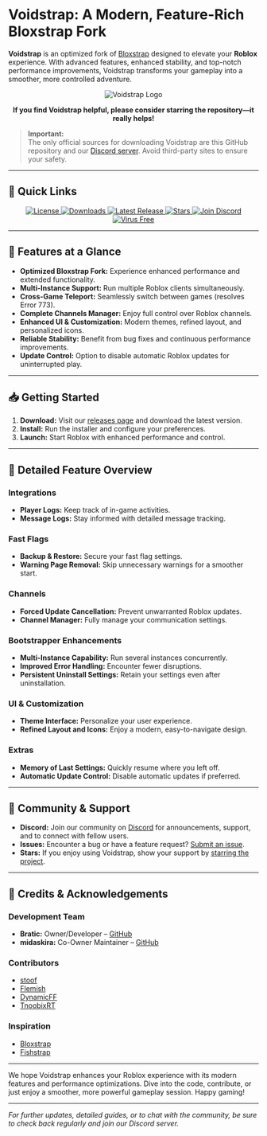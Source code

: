 # Voidstrap: A Modern, Feature-Rich Bloxstrap Fork

**Voidstrap** is an optimized fork of [Bloxstrap](https://github.com/bloxstraplabs/bloxstrap) designed to elevate your **Roblox** experience. With advanced features, enhanced stability, and top-notch performance improvements, Voidstrap transforms your gameplay into a smoother, more controlled adventure.

<p align="center">
  <img src="https://github.com/midaskira/Voidstrap/blob/main/Images/Voidstrap-full-light.png" alt="Voidstrap Logo">
</p>

<p align="center"><strong>If you find Voidstrap helpful, please consider starring the repository—it really helps!</strong></p>

> **Important:**  
> The only official sources for downloading Voidstrap are this GitHub repository and our [Discord server](https://discord.gg/PE8ZeNSdS2). Avoid third-party sites to ensure your safety.

---

## 🚀 Quick Links

<p align="center">
  <a href="https://github.com/midaskira/Voidstrap/blob/main/LICENSE.md">
    <img src="https://img.shields.io/github/license/midaskira/Voidstrap?color=FFC000" alt="License">
  </a>
  <a href="https://github.com/midaskira/Voidstrap/releases">
    <img src="https://img.shields.io/github/downloads/midaskira/Voidstrap/total?color=981bfe&label=Downloads" alt="Downloads">
  </a>
  <a href="https://github.com/midaskira/Voidstrap/releases">
    <img src="https://img.shields.io/github/v/release/midaskira/Voidstrap?color=7a39fb&label=Latest" alt="Latest Release">
  </a>
  <a href="https://github.com/midaskira/Voidstrap/stargazers">
    <img src="https://img.shields.io/github/stars/midaskira/Voidstrap?color=FFD700&label=Stars" alt="Stars">
  </a>
  <a href="https://discord.gg/kyh25qeRVp">
    <img src="https://img.shields.io/discord/1368499843084845076?logo=discord&logoColor=white&label=Discord&color=4d3dff" alt="Join Discord">
  </a>
  <a href="https://opentip.kaspersky.com/87EBA70EE3385DE38C2A705499B4899E4CEF6C6734C83632C4A5D6C33C84CD88/results?tab=upload">
    <img src="https://img.shields.io/badge/Virus%20Free-✔️-00B140" alt="Virus Free">
  </a>
</p>

---

## 🔧 Features at a Glance

- **Optimized Bloxstrap Fork:** Experience enhanced performance and extended functionality.
- **Multi-Instance Support:** Run multiple Roblox clients simultaneously.
- **Cross-Game Teleport:** Seamlessly switch between games (resolves Error 773).
- **Complete Channels Manager:** Enjoy full control over Roblox channels.
- **Enhanced UI & Customization:** Modern themes, refined layout, and personalized icons.
- **Reliable Stability:** Benefit from bug fixes and continuous performance improvements.
- **Update Control:** Option to disable automatic Roblox updates for uninterrupted play.

---

## 📥 Getting Started

1. **Download:** Visit our [releases page](https://github.com/midaskira/Voidstrap/releases) and download the latest version.
2. **Install:** Run the installer and configure your preferences.
3. **Launch:** Start Roblox with enhanced performance and control.

---

## 🧩 Detailed Feature Overview

### Integrations
- **Player Logs:** Keep track of in-game activities.
- **Message Logs:** Stay informed with detailed message tracking.

### Fast Flags
- **Backup & Restore:** Secure your fast flag settings.
- **Warning Page Removal:** Skip unnecessary warnings for a smoother start.

### Channels
- **Forced Update Cancellation:** Prevent unwarranted Roblox updates.
- **Channel Manager:** Fully manage your communication settings.

### Bootstrapper Enhancements
- **Multi-Instance Capability:** Run several instances concurrently.
- **Improved Error Handling:** Encounter fewer disruptions.
- **Persistent Uninstall Settings:** Retain your settings even after uninstallation.

### UI & Customization
- **Theme Interface:** Personalize your user experience.
- **Refined Layout and Icons:** Enjoy a modern, easy-to-navigate design.

### Extras
- **Memory of Last Settings:** Quickly resume where you left off.
- **Automatic Update Control:** Disable automatic updates if preferred.

---

## 🧠 Community & Support

- **Discord:** Join our community on [Discord](https://discord.gg/8ZVvFTmMR8) for announcements, support, and to connect with fellow users.
- **Issues:** Encounter a bug or have a feature request? [Submit an issue](https://github.com/midaskira/Voidstrap/issues).
- **Stars:** If you enjoy using Voidstrap, show your support by [starring the project](https://github.com/midaskira/Voidstrap).

---

## 🙌 Credits & Acknowledgements

### Development Team
- **Bratic:** Owner/Developer – [GitHub](https://github.com/nobadboy)
- **midaskira:** Co-Owner Maintainer – [GitHub](https://github.com/midaskira)

### Contributors
- [stoof](https://github.com/stoofis)
- [Flemish](https://github.com/LeventGameing)
- [DynamicFF](https://github.com/DynamicFastFlag)
- [TnoobixRT](https://github.com/TnoobixRT)

### Inspiration
- [Bloxstrap](https://github.com/bloxstraplabs/bloxstrap)
- [Fishstrap](https://github.com/fishstrap/fishstrap)

---

We hope Voidstrap enhances your Roblox experience with its modern features and performance optimizations. Dive into the code, contribute, or just enjoy a smoother, more powerful gameplay session. Happy gaming!

---

*For further updates, detailed guides, or to chat with the community, be sure to check back regularly and join our Discord server.*
